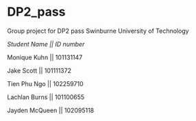 # DP2_pass
Group project for DP2 pass
Swinburne University of Technology

*Student Name || ID number*

Monique Kuhn || 101131147

Jake Scott || 101111372

Tien Phu Ngo || 102259710

Lachlan Burns || 101100655

Jayden McQueen || 102095118
